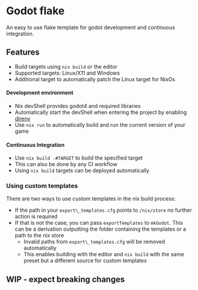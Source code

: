 # Godot flake
An easy to use flake template for godot development and continuous integration.

## Features
* Build targets using `nix build` or the editor
* Supported targets: Linux/X11 and Windows
* Additional target to automatically patch the Linux target for NixOs

#### Development environment
* Nix devShell provides godot4 and required libraries
* Automatically start the devShell when entering the project by enabling [direnv](https://github.com/direnv/direnv)
* Use `nix run` to automatically build and run the current version of your game

#### Continuous Integration
* Use `nix build .#TARGET` to build the specified target
* This can also be done by any CI workflow
* Using `nix build` targets can be deployed automatically

### Using custom templates
There are two ways to use custom templates in the nix build process:
* If the path in your `export\_templates.cfg` points to `/nix/store` no further action is required
* If that is not the case, you can pass `exportTemplates` to `mkGodot`. This can be a derivation outputting the folder containing the templates or a path to the nix store
    * Invalid paths from `export\_templates.cfg` will be removed automatically
    * This enables building with the editor and `nix build` with the same preset but a different source for custom templates

## WIP - expect breaking changes
